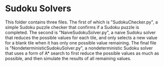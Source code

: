 # Sudoku Solvers

This folder contains three files. The first of which is "SudokuChecker.py", a simple Sudoku puzzle checker that confirms if a Sudoku puzzle is completed. The second is "NaiveSudokuSolver.py", a naive Sudoku solver that reduces the possible values for each tile, and only selects a new value for a blank tile when it has only one possible value remaining. The final file is "NondeterministicSudokuSolver.py", a nondeterministic Sudoku solver that uses a form of A* search to first reduce the possible values as much as possible, and then simulate the results of all remaining values.
